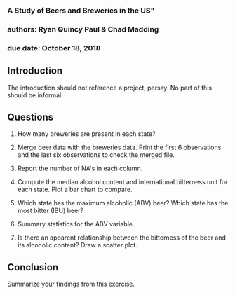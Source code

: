 ### A Study of Beers and Breweries in the US"
### authors: Ryan Quincy Paul & Chad Madding
### due date: October 18, 2018


## Introduction

The introduction should not reference a project, persay. No part of this should be informal.

## Questions

   1. How many breweries are present in each state?
   
   2. Merge beer data with the breweries data. Print the first 6 observations and the last six observations to check the merged file.
   
   3. Report the number of NA's in each column.
   
   4. Compute the median alcohol content and international bitterness unit for each state. Plot a bar chart to compare.
   
   5. Which state has the maximum alcoholic (ABV) beer? Which state has the most bitter (IBU) beer?
   
   6. Summary statistics for the ABV variable.
   
   7. Is there an apparent relationship between the bitterness of the beer and its alcoholic content? Draw a scatter plot.

## Conclusion

Summarize your findings from this exercise.
